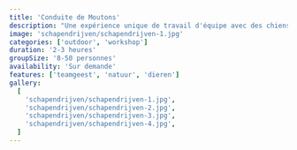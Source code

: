 ```yaml
---
title: 'Conduite de Moutons'
description: "Une expérience unique de travail d'équipe avec des chiens de berger"
image: 'schapendrijven/schapendrijven-1.jpg'
categories: ['outdoor', 'workshop']
duration: '2-3 heures'
groupSize: '8-50 personnes'
availability: 'Sur demande'
features: ['teamgeest', 'natuur', 'dieren']
gallery:
  [
    'schapendrijven/schapendrijven-1.jpg',
    'schapendrijven/schapendrijven-2.jpg',
    'schapendrijven/schapendrijven-3.jpg',
    'schapendrijven/schapendrijven-4.jpg',
  ]
---
```

